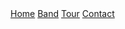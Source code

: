 
<!-- Navigation -->
<nav class="w3-bar w3-pink">
  <a href="#home" class="w3-button w3-bar-item">Home</a>
  <a href="#band" class="w3-button w3-bar-item">Band</a>
  <a href="#tour" class="w3-button w3-bar-item">Tour</a>
  <a href="#contact" class="w3-button w3-bar-item">Contact</a>
</nav>
